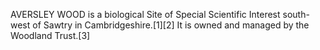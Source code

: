 AVERSLEY WOOD is a biological Site of Special Scientific Interest south-west of Sawtry in Cambridgeshire.[1][2] It is owned and managed by the Woodland Trust.[3]
